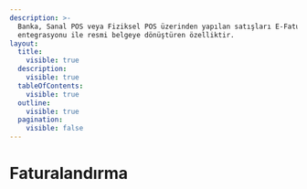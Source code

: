 ```yaml
---
description: >-
  Banka, Sanal POS veya Fiziksel POS üzerinden yapılan satışları E-Fatura
  entegrasyonu ile resmi belgeye dönüştüren özelliktir.
layout:
  title:
    visible: true
  description:
    visible: true
  tableOfContents:
    visible: true
  outline:
    visible: true
  pagination:
    visible: false
---
```


# Faturalandırma

